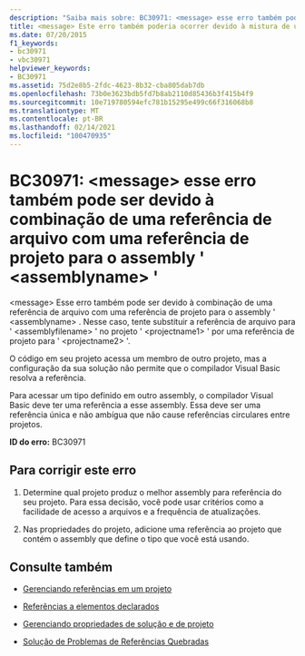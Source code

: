 ```yaml
---
description: "Saiba mais sobre: BC30971: <message> esse erro também pode ser devido à combinação de uma referência de arquivo com uma referência de projeto para o assembly ' <assemblyname> '"
title: <message> Este erro também poderia ocorrer devido à mistura de uma referência de arquivo com uma referência de projeto ao assembly '<assemblyname>'
ms.date: 07/20/2015
f1_keywords:
- bc30971
- vbc30971
helpviewer_keywords:
- BC30971
ms.assetid: 75d2e8b5-2fdc-4623-8b32-cba805dab7db
ms.openlocfilehash: 73b0e3623bdb5fd7b8ab2110d85436b3f415b4f9
ms.sourcegitcommit: 10e719780594efc781b15295e499c66f316068b8
ms.translationtype: MT
ms.contentlocale: pt-BR
ms.lasthandoff: 02/14/2021
ms.locfileid: "100470935"
---
```

# <a name="bc30971-message-this-error-could-also-be-due-to-mixing-a-file-reference-with-a-project-reference-to-assembly-assemblyname"></a>BC30971: \<message> esse erro também pode ser devido à combinação de uma referência de arquivo com uma referência de projeto para o assembly ' \<assemblyname> '

\<message> Esse erro também pode ser devido à combinação de uma referência de arquivo com uma referência de projeto para o assembly ' \<assemblyname> . Nesse caso, tente substituir a referência de arquivo para ' \<assemblyfilename> ' no projeto ' \<projectname1> ' por uma referência de projeto para ' \<projectname2> '.

 O código em seu projeto acessa um membro de outro projeto, mas a configuração da sua solução não permite que o compilador Visual Basic resolva a referência.

 Para acessar um tipo definido em outro assembly, o compilador Visual Basic deve ter uma referência a esse assembly. Essa deve ser uma referência única e não ambígua que não cause referências circulares entre projetos.

 **ID do erro:** BC30971

## <a name="to-correct-this-error"></a>Para corrigir este erro

1. Determine qual projeto produz o melhor assembly para referência do seu projeto. Para essa decisão, você pode usar critérios como a facilidade de acesso a arquivos e a frequência de atualizações.

2. Nas propriedades do projeto, adicione uma referência ao projeto que contém o assembly que define o tipo que você está usando.

## <a name="see-also"></a>Consulte também

- [Gerenciando referências em um projeto](/visualstudio/ide/managing-references-in-a-project)
- [Referências a elementos declarados](../../programming-guide/language-features/declared-elements/references-to-declared-elements.md)

- [Gerenciando propriedades de solução e de projeto](/visualstudio/ide/managing-project-and-solution-properties)
- [Solução de Problemas de Referências Quebradas](/visualstudio/ide/troubleshooting-broken-references)
